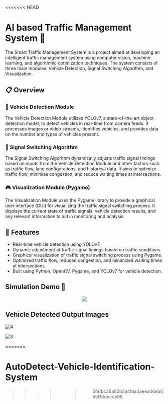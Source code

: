 <<<<<<< HEAD
# AI based Traffic Management System 🚦

The Smart Traffic Management System is a project aimed at developing an intelligent traffic management system using computer vision, machine learning, and algorithmic optimization techniques. The system consists of three main modules: Vehicle Detection, Signal Switching Algorithm, and Visualization.

## 📋 Overview

### 🚗 Vehicle Detection Module
The Vehicle Detection Module utilizes YOLOv7, a state-of-the-art object detection model, to detect vehicles in real-time from camera feeds. It processes images or video streams, identifies vehicles, and provides data on the number and types of vehicles present.

### 🚥 Signal Switching Algorithm
The Signal Switching Algorithm dynamically adjusts traffic signal timings based on inputs from the Vehicle Detection Module and other factors such as traffic flow, lane configurations, and historical data. It aims to optimize traffic flow, minimize congestion, and reduce waiting times at intersections.

### 🎮 Visualization Module (Pygame)
The Visualization Module uses the Pygame library to provide a graphical user interface (GUI) for visualizing the traffic signal switching process. It displays the current state of traffic signals, vehicle detection results, and any relevant information to aid in monitoring and analysis.

## 🌟 Features

- Real-time vehicle detection using YOLOv7.
- Dynamic adjustment of traffic signal timings based on traffic conditions.
- Graphical visualization of traffic signal switching process using Pygame.
- Optimized traffic flow, reduced congestion, and minimized waiting times at intersections.
- Built using Python, OpenCV, Pygame, and YOLOv7 for vehicle detection.

## Simulation Demo 🚗

<p align="center">
    <img src="./Demo.gif">
</p>

## Vehicle Detected Output Images

![4](https://github.com/prabhjotschugh/AI-based-Traffic-Management-System/assets/64200536/848e5730-a823-44dc-acfc-4adfdde0c5e0)



![3](https://github.com/prabhjotschugh/AI-based-Traffic-Management-System/assets/64200536/bf03086c-1582-4ac9-8beb-6bb76b3947b5)

=======
# AutoDetect-Vehicle-Identification-System
>>>>>>> 5fe1bc36a92b3a4faa4aeea46eb06ef10dbcde08
